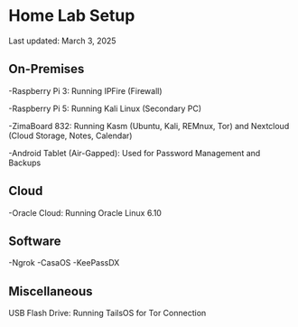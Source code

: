 # Home Lab Setup
Last updated: March 3, 2025

## On-Premises
-Raspberry Pi 3: Running IPFire (Firewall)

-Raspberry Pi 5: Running Kali Linux (Secondary PC)

-ZimaBoard 832: Running Kasm (Ubuntu, Kali, REMnux, Tor) and Nextcloud (Cloud Storage, Notes, Calendar)

-Android Tablet (Air-Gapped): Used for Password Management and Backups

## Cloud
-Oracle Cloud: Running Oracle Linux 6.10

## Software
-Ngrok
-CasaOS
-KeePassDX

## Miscellaneous
USB Flash Drive: Running TailsOS for Tor Connection

